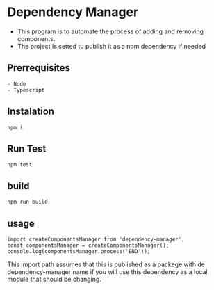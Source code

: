 # Dependency Manager
- This program is to automate the process of adding and removing components.
- The project is setted tu publish it as a npm dependency if needed

## Prerrequisites
    - Node
    - Typescript

## Instalation
`npm i`

## Run Test 
`npm test`

## build
`npm run build`

## usage
```
import createComponentsManager from 'dependency-manager';
const componentsManager = createComponentsManager();
console.log(componentsManager.process('END'));
```

This import path assumes that this is published as a packege with de dependency-manager name
if you will use this dependency as a local module that should be changing.
